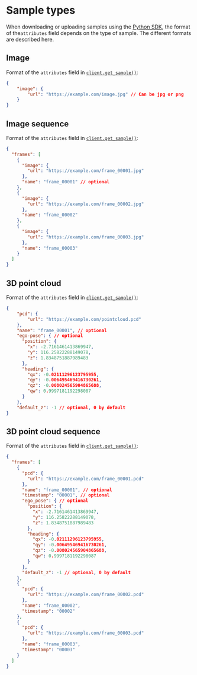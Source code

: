 # Sample types

When downloading or uploading samples using the [Python SDK](../../python-sdk.md), the format of the`attributes` field depends on the type of sample. The different formats are described here.

## Image

Format of the `attributes` field in [`client.get_sample()`](../../python-sdk.md#get-a-sample):&#x20;

```json
{
    "image": {
        "url": "https://example.com/image.jpg" // Can be jpg or png
    }
}
```

## Image sequence

Format of the `attributes` field in [`client.get_sample()`](../../python-sdk.md#get-a-sample):&#x20;

```json
{ 
  "frames": [
    {
      "image": {
        "url": "https://example.com/frame_00001.jpg"
      },
      "name": "frame_00001" // optional
    },
    {
      "image": {
        "url": "https://example.com/frame_00002.jpg"
      },
      "name": "frame_00002"
    },
    {
      "image": {
        "url": "https://example.com/frame_00003.jpg"
      },
      "name": "frame_00003"
    }
  ]
} 
```

## 3D point cloud

Format of the `attributes` field in [`client.get_sample()`](../../python-sdk.md#get-a-sample):&#x20;

```json
{
    "pcd": {
        "url": "https://example.com/pointcloud.pcd"
    },
    "name": "frame_00001", // optional
    "ego-pose": { // optional
      "position": {
        "x": -2.7161461413869947,
        "y": 116.25822288149078,
        "z": 1.8348751887989483
      },
      "heading": {
        "qx": -0.02111296123795955,
        "qy": -0.006495469416730261,
        "qz": -0.008024565904865688,
        "qw": 0.9997181192298087
      }
    },
    "default_z": -1 // optional, 0 by default
}
```

## 3D point cloud sequence

Format of the `attributes` field in [`client.get_sample()`](../../python-sdk.md#get-a-sample):&#x20;

```json
{ 
  "frames": [
    {
      "pcd": {
        "url": "https://example.com/frame_00001.pcd"
      },
      "name": "frame_00001", // optional
      "timestamp": "00001", // optional
      "ego_pose": { // optional
        "position": {
          "x": -2.7161461413869947,
          "y": 116.25822288149078,
          "z": 1.8348751887989483
        },
        "heading": {
          "qx": -0.02111296123795955,
          "qy": -0.006495469416730261,
          "qz": -0.008024565904865688,
          "qw": 0.9997181192298087
        }
      },
      "default_z": -1 // optional, 0 by default
    },
    {
      "pcd": {
        "url": "https://example.com/frame_00002.pcd"
      },
      "name": "frame_00002",
      "timestamp": "00002"
    },
    {
      "pcd": {
        "url": "https://example.com/frame_00003.pcd"
      },
      "name": "frame_00003",
      "timestamp": "00003"
    }
  ]
} 
```
